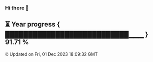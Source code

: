### Hi there 👋
⏳ Year progress { ███████████████████████████▁▁▁ } 91.71 %
---
⏰ Updated on Fri, 01 Dec 2023 18:09:32 GMT

